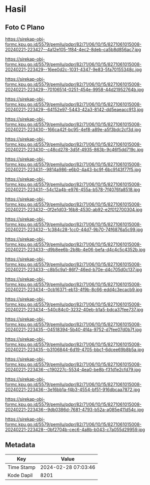 # Hasil

## Foto C Plano

https://sirekap-obj-formc.kpu.go.id/5579/pemilu/pdpr/82/71/06/10/15/8271061015008-20240221-223427--4a12e105-1f84-4ec2-8deb-ca5b8d856ac7.jpg

https://sirekap-obj-formc.kpu.go.id/5579/pemilu/pdpr/82/71/06/10/15/8271061015008-20240221-223429--16ee0d2c-1031-4347-9e83-5fa70155348c.jpg

https://sirekap-obj-formc.kpu.go.id/5579/pemilu/pdpr/82/71/06/10/15/8271061015008-20240221-223429--70106514-0251-454e-9958-44d21952764b.jpg

https://sirekap-obj-formc.kpu.go.id/5579/pemilu/pdpr/82/71/06/10/15/8271061015008-20240221-223429--64152e97-5443-42a3-8142-dd5eaeacc913.jpg

https://sirekap-obj-formc.kpu.go.id/5579/pemilu/pdpr/82/71/06/10/15/8271061015008-20240221-223430--166ca42f-bc95-4ef8-a89e-a5f3bdc2cf3d.jpg

https://sirekap-obj-formc.kpu.go.id/5579/pemilu/pdpr/82/71/06/10/15/8271061015008-20240221-223430--c48cd278-3d5f-4935-863b-9c46f5dd719c.jpg

https://sirekap-obj-formc.kpu.go.id/5579/pemilu/pdpr/82/71/06/10/15/8271061015008-20240221-223431--9814a986-e6b0-4a43-bc9f-6bc9143f77f5.jpg

https://sirekap-obj-formc.kpu.go.id/5579/pemilu/pdpr/82/71/06/10/15/8271061015008-20240221-223431--54c12a4b-e976-455a-b578-7f4076fa8518.jpg

https://sirekap-obj-formc.kpu.go.id/5579/pemilu/pdpr/82/71/06/10/15/8271061015008-20240221-223432--0f2e1d03-16b8-4530-ab92-e2f012700304.jpg

https://sirekap-obj-formc.kpu.go.id/5579/pemilu/pdpr/82/71/06/10/15/8271061015008-20240221-223432--1c384c28-1cc0-44d7-9b70-74f6876a5c99.jpg

https://sirekap-obj-formc.kpu.go.id/5579/pemilu/pdpr/82/71/06/10/15/8271061015008-20240221-223433--d9b8ee6b-2b8b-4e06-befa-d4c4c5c4352b.jpg

https://sirekap-obj-formc.kpu.go.id/5579/pemilu/pdpr/82/71/06/10/15/8271061015008-20240221-223433--c8b5c9a1-86f7-46ed-b70e-d4c705d0c137.jpg

https://sirekap-obj-formc.kpu.go.id/5579/pemilu/pdpr/82/71/06/10/15/8271061015008-20240221-223434--0cb16371-eb13-4f9b-8c66-edd4c3ecacb9.jpg

https://sirekap-obj-formc.kpu.go.id/5579/pemilu/pdpr/82/71/06/10/15/8271061015008-20240221-223434--540c84c0-3232-40eb-b1a5-bdca37fee737.jpg

https://sirekap-obj-formc.kpu.go.id/5579/pemilu/pdpr/82/71/06/10/15/8271061015008-20240221-223435--04518394-5b40-4f4a-9752-d7fee07d0b7f.jpg

https://sirekap-obj-formc.kpu.go.id/5579/pemilu/pdpr/82/71/06/10/15/8271061015008-20240221-223435--b3106844-6d19-4705-bbc1-6dcee69b8b5a.jpg

https://sirekap-obj-formc.kpu.go.id/5579/pemilu/pdpr/82/71/06/10/15/8271061015008-20240221-223436--c190227c-5534-4ea0-be8b-f31d1e2cfd79.jpg

https://sirekap-obj-formc.kpu.go.id/5579/pemilu/pdpr/82/71/06/10/15/8271061015008-20240221-223436--3e16bb1a-f4b3-4554-bf51-916dbcaa7872.jpg

https://sirekap-obj-formc.kpu.go.id/5579/pemilu/pdpr/82/71/06/10/15/8271061015008-20240221-223436--9db0386d-7681-4793-b52a-a085e411d54c.jpg

https://sirekap-obj-formc.kpu.go.id/5579/pemilu/pdpr/82/71/06/10/15/8271061015008-20240221-223428--0bf2704b-cec6-4a8b-b043-c7a055d29959.jpg


## Metadata

| Key        | Value               |
| ---------- | ------------------- |
| Time Stamp | 2024-02-28 07:03:46 |
| Kode Dapil | 8201                |



